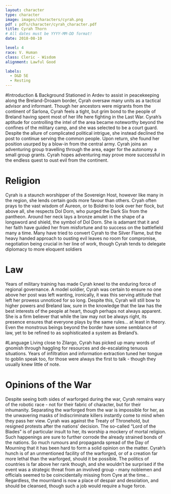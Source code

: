 ```yaml
---
layout: character
type: character
image: images/characters/cyrah.png
pdf : pdfs/character/cyrah_character.pdf
title: Cyrah Thorn
# All dates must be YYYY-MM-DD format!
date: 2018-08-10

level: 4
race: V. Human
class: Cleric - Wisdom
alignment: Lawful Good

labels:
  - D&D 5E
  - Resting
---
```


#Introduction & Background
Stationed in Ardev to assist in peacekeeping along the Breland-Droaam border, Cyrah oversaw
many units as a tactical advisor and informant. Though her ancestors were migrants from the
continent of Sarlona, Cyrah feels a tight, but grim bond to the people of Breland having spent
most of her life here fighting in the Last War.
Cyrah’s aptitude for controlling the intel of the area became
noteworthy beyond the confines of the military camp, and she
was selected to be a court guard. Despite the allure of
complicated political intrigue, she instead declined the post to
continue serving the common people. Upon return, she found
her position usurped by a blow-in from the central army. Cyrah
joins an adventuring group travelling through the area, eager for
the autonomy a small group grants. Cyrah hopes adventuring
may prove more successful in the endless quest to oust evil
from the continent.

# Religion
Cyrah is a staunch worshipper of the Sovereign Host, however like many in
the region, she lends certain gods more favour than others. Cryah often
prays to the vast wisdom of Aureon, or to Boldrei to look over her flock, but
above all, she respects Dol Dorn, who purged the Dark Six from the
pantheon.
Around her neck lays a bronze amulet in the shape of a longsword and
shield, the symbol of Dol Dorn. She is adamant that it and her faith have guided her from
misfortune and to success on the battlefield many a time.
Many have tried to convert Cyrah to the Silver Flame, but the heavy handed approach to
ousting evil leaves no room for compromise, negotiation being crucial in her line of work, though
Cyrah tends to delegate diplomacy to more eloquent soldiers

# Law
Years of military training has made Cyrah kneel to the enduring force of regional governance. A
model soldier, Cyrah was certain to ensure no one above her post was left wanting, ironically, it
was this serving attitude that left her prowess unnoticed for so long.
Despite this, Cyrah will still bow to higher powers and Breland law, sure in the knowledge that
the law has the best interests of the people at heart, though perhaps not always apparent. She
is a firm believer that while the law may not be always right, its presence ensures that everyone
plays by the same rules... at least in theory.
Even the monstrous beings beyond the border have some semblance of law, yet to be refined to
as sophisticated a system as Breland’s.

#Language
Living close to Zilargo, Cyrah has picked up many words of gnomish through haggling for
resources and de-escalating tenuous situations.
Years of infiltration and information extraction tuned her tongue to goblin speak too, for those
were always the first to talk - though they usually knew little of note.

# Opinions of the War
Despite seeing both sides of warforged during the war, Cyrah remains wary of the robotic race -
not for their fabric of character, but for their inhumanity. Separating the warforged from the war
is impossible for her, as the unwavering masks of Indiscriminate killers instantly come to mind
when they pass her view. Cyrah was against the Treaty of Thronehold, but resigned protests
after the nations’ decision.
The so-called “Lord of the Blades” is of particular insult to her, its worship a mockery of mortal
religion. Such happenings are sure to further corrode the already strained bonds of the nations.
So much rumours and propaganda spread of the Day of Mourning that it has been hard to form
a solid opinion on the matter. Cyrah’s hunch is of an unmentioned facility of the warforged, or of
a creation far more lethal than the warforged, should it be possible. The politics of countries is
far above her rank though, and she wouldn’t be surprised if the event was a strategic threat from
an involved group - many noblemen and officials seemed to be coincidentally missing from Cyre
at the time...
Regardless, the mournland is now a place of despair and desolation, and should be cleansed,
though such a job would require a huge force.
